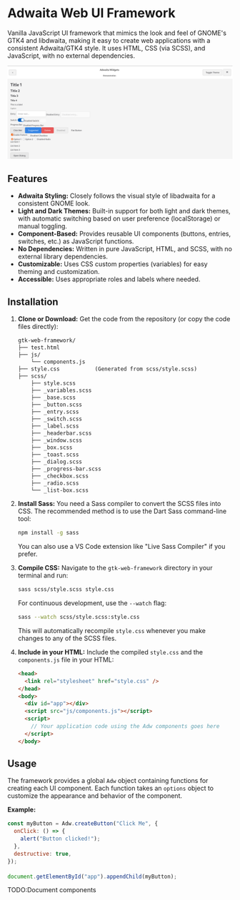 # Adwaita Web UI Framework

Vanilla JavaScript UI framework that mimics the look and feel of GNOME's GTK4 and libdwaita, making it easy to create web applications with a consistent Adwaita/GTK4 style. It uses HTML, CSS (via SCSS), and JavaScript, with no external dependencies.

![Light Theme](images/light.png)

## Features

- **Adwaita Styling:** Closely follows the visual style of libadwaita for a consistent GNOME look.
- **Light and Dark Themes:** Built-in support for both light and dark themes, with automatic switching based on user preference (localStorage) or manual toggling.
- **Component-Based:** Provides reusable UI components (buttons, entries, switches, etc.) as JavaScript functions.
- **No Dependencies:** Written in pure JavaScript, HTML, and SCSS, with no external library dependencies.
- **Customizable:** Uses CSS custom properties (variables) for easy theming and customization.
- **Accessible:** Uses appropriate roles and labels where needed.

## Installation

1. **Clone or Download:** Get the code from the repository (or copy the code files directly):

   ```
   gtk-web-framework/
   ├── test.html
   ├── js/
       └── components.js
   ├── style.css           (Generated from scss/style.scss)
   ├── scss/
       ├── style.scss
       ├── _variables.scss
       ├── _base.scss
       ├── _button.scss
       ├── _entry.scss
       ├── _switch.scss
       ├── _label.scss
       ├── _headerbar.scss
       ├── _window.scss
       ├── _box.scss
       ├── _toast.scss
       ├── _dialog.scss
       ├── _progress-bar.scss
       ├── _checkbox.scss
       ├── _radio.scss
       └── _list-box.scss

   ```

2. **Install Sass:** You need a Sass compiler to convert the SCSS files into CSS. The recommended method is to use the Dart Sass command-line tool:

   ```bash
   npm install -g sass
   ```

   You can also use a VS Code extension like "Live Sass Compiler" if you prefer.

3. **Compile CSS:** Navigate to the `gtk-web-framework` directory in your terminal and run:

   ```bash
   sass scss/style.scss style.css
   ```

   For continuous development, use the `--watch` flag:

   ```bash
   sass --watch scss/style.scss:style.css
   ```

   This will automatically recompile `style.css` whenever you make changes to any of the SCSS files.

4. **Include in your HTML:** Include the compiled `style.css` and the `components.js` file in your HTML:

   ```html
   <head>
     <link rel="stylesheet" href="style.css" />
   </head>
   <body>
     <div id="app"></div>
     <script src="js/components.js"></script>
     <script>
       // Your application code using the Adw components goes here
     </script>
   </body>
   ```

## Usage

The framework provides a global `Adw` object containing functions for creating each UI component. Each function takes an `options` object to customize the appearance and behavior of the component.

**Example:**

```javascript
const myButton = Adw.createButton("Click Me", {
  onClick: () => {
    alert("Button clicked!");
  },
  destructive: true,
});

document.getElementById("app").appendChild(myButton);
```

TODO:Document components

